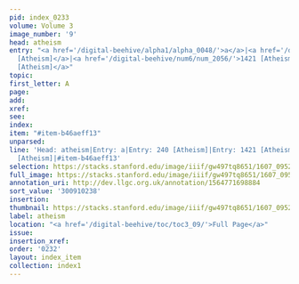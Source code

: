 ```yaml
---
pid: index_0233
volume: Volume 3
image_number: '9'
head: atheism
entry: "<a href='/digital-beehive/alpha1/alpha_0048/'>a</a>|<a href='/digital-beehive/num1/num_0258/'>240
  [Atheism]</a>|<a href='/digital-beehive/num6/num_2056/'>1421 [Atheism]</a>|<a href='/digital-beehive/num8/num_2914/'>1983
  [Atheism]</a>"
topic:
first_letter: A
page:
add:
xref:
see:
index:
item: "#item-b46aeff13"
unparsed:
line: 'Head: atheism|Entry: a|Entry: 240 [Atheism]|Entry: 1421 [Atheism]|Entry: 1983
  [Atheism]|#item-b46aeff13'
selection: https://stacks.stanford.edu/image/iiif/gw497tq8651/1607_0952/174,238,708,186/full/0/default.jpg
full_image: https://stacks.stanford.edu/image/iiif/gw497tq8651/1607_0952/full/full/0/default.jpg
annotation_uri: http://dev.llgc.org.uk/annotation/1564771698884
sort_value: '300910238'
insertion:
thumbnail: https://stacks.stanford.edu/image/iiif/gw497tq8651/1607_0952/174,238,708,186/150,/0/default.jpg
label: atheism
location: "<a href='/digital-beehive/toc/toc3_09/'>Full Page</a>"
issue:
insertion_xref:
order: '0232'
layout: index_item
collection: index1
---
```

